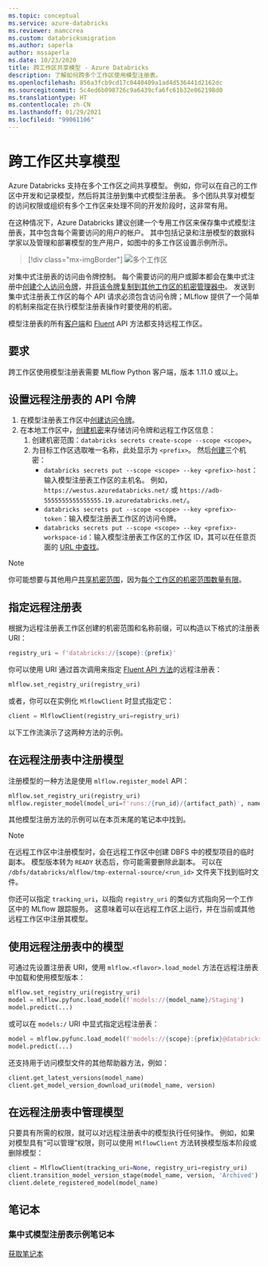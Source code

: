 ```yaml
---
ms.topic: conceptual
ms.service: azure-databricks
ms.reviewer: mamccrea
ms.custom: databricksmigration
ms.author: saperla
author: mssaperla
ms.date: 10/23/2020
title: 跨工作区共享模型 - Azure Databricks
description: 了解如何跨多个工作区使用模型注册表。
ms.openlocfilehash: 856a3fcb9cd17c0440409a1ad4d536441d2162dc
ms.sourcegitcommit: 5c4ed6b098726c9a6439cfa6fc61b32e062198d0
ms.translationtype: HT
ms.contentlocale: zh-CN
ms.lasthandoff: 01/29/2021
ms.locfileid: "99061106"
---
```

# <a name="share-models-across-workspaces"></a>跨工作区共享模型

Azure Databricks 支持在多个工作区之间共享模型。 例如，你可以在自己的工作区中开发和记录模型，然后将其注册到集中式模型注册表。 多个团队共享对模型的访问权限或组织有多个工作区来处理不同的开发阶段时，这非常有用。

在这种情况下，Azure Databricks 建议创建一个专用工作区来保存集中式模型注册表，其中包含每个需要访问的用户的帐户。 其中包括记录和注册模型的数据科学家以及管理和部署模型的生产用户，如图中的多工作区设置示例所示。

> [!div class="mx-imgBorder"]
> ![多个工作区](../../../_static/images/mlflow/multiworkspace.png)

对集中式注册表的访问由令牌控制。 每个需要访问的用户或脚本都会在集中式注册中[创建个人访问令牌](../../../dev-tools/api/latest/authentication.md#token-management)，并[将该令牌复制到其他工作区的机密管理器中](../../../dev-tools/cli/secrets-cli.md)。 发送到集中式注册表工作区的每个 API 请求必须包含访问令牌；MLflow 提供了一个简单的机制来指定在执行模型注册表操作时要使用的机密。

模型注册表的所有[客户端](https://www.mlflow.org/docs/latest/python_api/mlflow.tracking.html)和 [Fluent](https://www.mlflow.org/docs/latest/python_api/mlflow.html) API 方法都支持远程工作区。

## <a name="requirements"></a>要求

跨工作区使用模型注册表需要 MLflow Python 客户端，版本 1.11.0 或以上。

## <a name="set-up-the-api-token-for-a-remote-registry"></a>设置远程注册表的 API 令牌

1. 在模型注册表工作区中[创建访问令牌](../../../dev-tools/api/latest/authentication.md#token-management)。
2. 在本地工作区中，[创建机密](../../../dev-tools/cli/secrets-cli.md)来存储访问令牌和远程工作区信息：
   1. 创建机密范围：``databricks secrets create-scope --scope <scope>``。
   1. 为目标工作区选取唯一名称，此处显示为 ``<prefix>``。 然后[创建](../../../dev-tools/cli/secrets-cli.md#create-a-secret-scope)三个机密：
      * ``databricks secrets put --scope <scope> --key <prefix>-host``：输入模型注册表工作区的主机名。 例如，``https://westus.azuredatabricks.net/`` 或 ``https://adb-5555555555555555.19.azuredatabricks.net/``。
      * ``databricks secrets put --scope <scope> --key <prefix>-token``：输入模型注册表工作区的访问令牌。
      * ``databricks secrets put --scope <scope> --key <prefix>-workspace-id``：输入模型注册表工作区的工作区 ID，其可以在任意页面的 [URL 中查找](../../../workspace/workspace-details.md#workspace-instance-names-urls-and-ids)。

> [!NOTE]
>
> 你可能想要与其他用户[共享机密范围](../../../security/access-control/secret-acl.md)，因为[每个工作区的机密范围数量有限](../../../security/secrets/secret-scopes.md)。

## <a name="specify-a-remote-registry"></a>指定远程注册表

根据为远程注册表工作区创建的机密范围和名称前缀，可以构造以下格式的注册表 URI：

```python
registry_uri = f'databricks://{scope}:{prefix}'
```

你可以使用 URI 通过首次调用来指定 [Fluent API 方法](https://www.mlflow.org/docs/latest/python_api/mlflow.html)的远程注册表：

```python
mlflow.set_registry_uri(registry_uri)
```

或者，你可以在实例化 ``MlflowClient`` 时显式指定它：

```python
client = MlflowClient(registry_uri=registry_uri)
```

以下工作流演示了这两种方法的示例。

## <a name="register-a-model-in-the-remote-registry"></a>在远程注册表中注册模型

注册模型的一种方法是使用 ``mlflow.register_model`` API：

```python
mlflow.set_registry_uri(registry_uri)
mlflow.register_model(model_uri=f'runs:/{run_id}/{artifact_path}', name=model_name)
```

其他模型注册方法的示例可以在本页末尾的笔记本中找到。

> [!NOTE]
>
> 在远程工作区中注册模型时，会在远程工作区中创建 DBFS 中的模型项目的临时副本。 模型版本转为 ``READY`` 状态后，你可能需要删除此副本。 可以在 ``/dbfs/databricks/mlflow/tmp-external-source/<run_id>`` 文件夹下找到临时文件。

你还可以指定 ``tracking_uri``，以指向 ``registry_uri`` 的类似方式指向另一个工作区中的 MLflow 跟踪服务。 这意味着可以在远程工作区上运行，并在当前或其他远程工作区中注册其模型。

## <a name="use-a-model-from-the-remote-registry"></a>使用远程注册表中的模型

可通过先设置注册表 URI，使用 ``mlflow.<flavor>.load_model`` 方法在远程注册表中加载和使用模型版本：

```python
mlflow.set_registry_uri(registry_uri)
model = mlflow.pyfunc.load_model(f'models://{model_name}/Staging')
model.predict(...)
```

或可以在 ``models:/`` URI 中显式指定远程注册表：

```python
model = mlflow.pyfunc.load_model(f'models://{scope}:{prefix}@databricks/{model_name}/Staging')
model.predict(...)
```

还支持用于访问模型文件的其他帮助器方法，例如：

```python
client.get_latest_versions(model_name)
client.get_model_version_download_uri(model_name, version)
```

## <a name="manage-a-model-in-the-remote-registry"></a>在远程注册表中管理模型

只要具有所需的权限，就可以对远程注册表中的模型执行任何操作。 例如，如果对模型具有“可以管理”权限，则可以使用 ``MlflowClient`` 方法转换模型版本阶段或删除模型：

```python
client = MlflowClient(tracking_uri=None, registry_uri=registry_uri)
client.transition_model_version_stage(model_name, version, 'Archived')
client.delete_registered_model(model_name)
```

## <a name="notebook"></a>笔记本

### <a name="centralized-model-registry-example-notebook"></a>集中式模型注册表示例笔记本

[获取笔记本](../../../_static/notebooks/mlflow/mlflow-model-registry-multi-workspace.html)